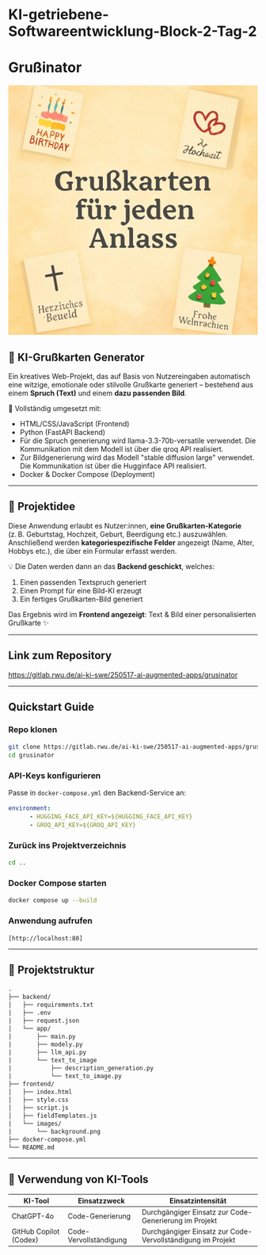 # KI-getriebene-Softwareentwicklung-Block-2-Tag-2

# Grußinator

![Bild](./frontend/images/background.png)

## 🎉 KI-Grußkarten Generator

Ein kreatives Web-Projekt, das auf Basis von Nutzereingaben automatisch eine witzige, emotionale oder stilvolle Grußkarte generiert – bestehend aus einem **Spruch (Text)** und einem **dazu passenden Bild**.

🚀 Vollständig umgesetzt mit:
- HTML/CSS/JavaScript (Frontend)
- Python (FastAPI Backend)
- Für die Spruch generierung wird llama-3.3-70b-versatile verwendet. Die Kommunikation mit dem Modell ist über die qroq API realisiert.
- Zur Bildgenerierung wird das Modell "stable diffusion large" verwendet. Die Kommunikation ist über die Hugginface API realisiert.
- Docker & Docker Compose (Deployment)

---

## 🧠 Projektidee

Diese Anwendung erlaubt es Nutzer:innen, **eine Grußkarten-Kategorie** (z. B. Geburtstag, Hochzeit, Geburt, Beerdigung etc.) auszuwählen.  
Anschließend werden **kategoriespezifische Felder** angezeigt (Name, Alter, Hobbys etc.), die über ein Formular erfasst werden.

💡 Die Daten werden dann an das **Backend geschickt**, welches:
1. Einen passenden Textspruch generiert
2. Einen Prompt für eine Bild-KI erzeugt
3. Ein fertiges Grußkarten-Bild generiert

Das Ergebnis wird im **Frontend angezeigt**: Text & Bild einer personalisierten Grußkarte ✨

---

## Link zum Repository

https://gitlab.rwu.de/ai-ki-swe/250517-ai-augmented-apps/grusinator

---

## Quickstart Guide

### Repo klonen

```bash
git clone https://gitlab.rwu.de/ai-ki-swe/250517-ai-augmented-apps/grusinator
cd grusinator
```

### API-Keys konfigurieren

Passe in `docker-compose.yml` den Backend-Service an:

```yaml
environment:
      - HUGGING_FACE_API_KEY=${HUGGING_FACE_API_KEY} 
      - GROQ_API_KEY=${GROQ_API_KEY}
```

### Zurück ins Projektverzeichnis
```bash 
cd .. 
```

### Docker Compose starten
```bash
docker compose up --build
```

### Anwendung aufrufen
```
[http://localhost:80]
```

---

## 📁 Projektstruktur

```plaintext
.
├── backend/
│   ├── requirements.txt
|   ├── .env
|   ├── request.json
│   └── app/
|       ├── main.py
|       ├── modely.py
|       ├── llm_api.py
|       └── text_to_image
|           ├── description_generation.py
|           └── text_to_image.py
├── frontend/
│   ├── index.html
│   ├── style.css
│   ├── script.js
│   ├── fieldTemplates.js
|   └── images/
|       └── background.png
├── docker-compose.yml
└── README.md
```

---

## 🤖 Verwendung von KI-Tools

|KI-Tool|Einsatzzweck|Einsatzintensität|
|-|-|-|
|ChatGPT-4o|Code-Generierung|Durchgängiger Einsatz zur Code-Generierung im Projekt|
|GitHub Copilot (Codex)|Code-Vervollständigung|Durchgängiger Einsatz zur Code-Vervollständigung im Projekt|
